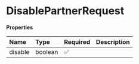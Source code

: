 # DisablePartnerRequest

**Properties**

| Name    | Type    | Required | Description |
| :------ | :------ | :------- | :---------- |
| disable | boolean | ✅       |             |

<!-- This file was generated by liblab | https://liblab.com/ -->
